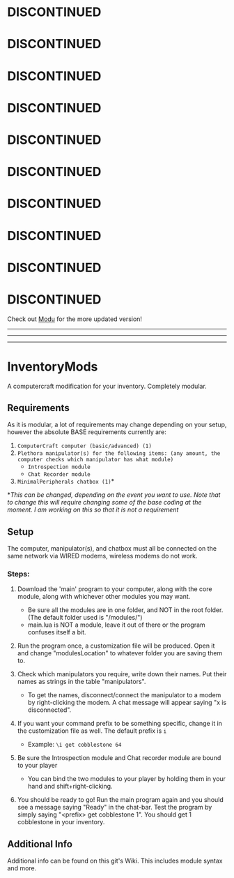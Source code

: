 # DISCONTINUED

# DISCONTINUED

# DISCONTINUED

# DISCONTINUED

# DISCONTINUED

# DISCONTINUED

# DISCONTINUED

# DISCONTINUED

# DISCONTINUED

# DISCONTINUED

Check out [Modu](https://github.com/fatboychummy/Modu) for the more updated version!

-----

-----

-----







# InventoryMods
A computercraft modification for your inventory.  Completely modular.

## Requirements
As it is modular, a lot of requirements may change depending on your setup, however the absolute BASE requirements currently are:

1. `ComputerCraft computer (basic/advanced) (1)`
2. `Plethora manipulator(s) for the following items: (any amount, the computer checks which manipulator has what module)`
   * `Introspection module`
   * `Chat Recorder module`
3. `MinimalPeripherals chatbox (1)`*

**This can be changed, depending on the event you want to use.  Note that to change this will require changing some of the base coding at the moment.  I am working on this so that it is not a requirement*

## Setup
The computer, manipulator(s), and chatbox must all be connected on the same network via WIRED modems, wireless modems do not work.

### Steps:

1. Download the 'main' program to your computer, along with the core module, along with whichever other modules you may want.
   * Be sure all the modules are in one folder, and NOT in the root folder. (The default folder used is "/modules/")
   * main.lua is NOT a module, leave it out of there or the program confuses itself a bit.
   
2. Run the program once, a customization file will be produced.  Open it and change "modulesLocation" to whatever folder you are saving them to.

3. Check which manipulators you require, write down their names.  Put their names as strings in the table "manipulators".
   * To get the names, disconnect/connect the manipulator to a modem by right-clicking the modem.  A chat message will appear saying "x is disconnected".

4. If you want your command prefix to be something specific, change it in the customization file as well.  The default prefix is `i`
   * Example: `\i get cobblestone 64`

5. Be sure the Introspection module and Chat recorder module are bound to your player
   * You can bind the two modules to your player by holding them in your hand and shift+right-clicking.

6. You should be ready to go!  Run the main program again and you should see a message saying "Ready" in the chat-bar.  Test the program by simply saying "\<prefix> get cobblestone 1".  You should get 1 cobblestone in your inventory.


## Additional Info
Additional info can be found on this git's Wiki.  This includes module syntax and more.
